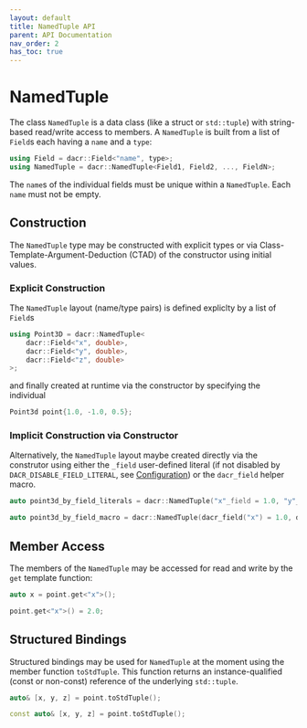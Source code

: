 ```yaml
---
layout: default
title: NamedTuple API
parent: API Documentation
nav_order: 2
has_toc: true
---
```


# NamedTuple

The class `NamedTuple` is a data class (like a struct or `std::tuple`) with string-based read/write access to members.
A `NamedTuple` is built from a list of `Field`s each having a `name` and a `type`:

```cpp
using Field = dacr::Field<"name", type>;
using NamedTuple = dacr::NamedTuple<Field1, Field2, ..., FieldN>;
```

The `name`s of the individual fields must be unique within a `NamedTuple`.
Each `name` must not be empty.


## Construction

The `NamedTuple` type may be constructed with explicit types or via Class-Template-Argument-Deduction (CTAD) of the constructor using initial values.

### Explicit Construction

The `NamedTuple` layout (name/type pairs) is defined expliclty by a list of `Field`s

```cpp
using Point3D = dacr::NamedTuple<
    dacr::Field<"x", double>,
    dacr::Field<"y", double>,
    dacr::Field<"z", double>
>;
```

and finally created at runtime via the constructor by specifying the individual 

```cpp
Point3d point{1.0, -1.0, 0.5};
```

### Implicit Construction via Constructor

Alternatively, the `NamedTuple` layout maybe created directly via the construtor using either the `_field` user-defined literal (if not disabled by `DACR_DISABLE_FIELD_LITERAL`, see [Configuration](config.md)) or the `dacr_field` helper macro. 

```cpp
auto point3d_by_field_literals = dacr::NamedTuple("x"_field = 1.0, "y"_field = -1.0, "z"_field = 0.5);

auto point3d_by_field_macro = dacr::NamedTuple(dacr_field("x") = 1.0, dacr_field("y") = -1.0, dacr_field("z") = 0.5);
```

## Member Access

The members of the `NamedTuple` may be accessed for read and write by the `get` template function:

```cpp
auto x = point.get<"x">();

point.get<"x">() = 2.0;
```

## Structured Bindings

Structured bindings may be used for `NamedTuple` at the moment using the member function `toStdTuple`.
This function returns an instance-qualified (const or non-const) reference of the underlying `std::tuple`.

```cpp
auto& [x, y, z] = point.toStdTuple();

const auto& [x, y, z] = point.toStdTuple();
```
